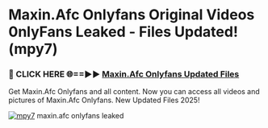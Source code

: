 # Maxin.Afc Onlyfans Original Videos 0nlyFans Leaked - Files Updated! (mpy7)

<h3>🔴 CLICK HERE 🌐==►► <a href="https://hideuri.com/03YgE1" rel="nofollow">Maxin.Afc Onlyfans Updated Files</a></h3>

Get Maxin.Afc Onlyfans and all content. Now you can access all videos and pictures of Maxin.Afc Onlyfans. New Updated Files 2025!

[![mpy7](https://i.imgur.com/NaUBvic.gif)](https://hideuri.com/03YgE1)
maxin.afc onlyfans leaked